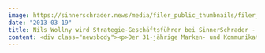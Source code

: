 ```yaml
---
image: https://sinnerschrader.news/media/filer_public_thumbnails/filer_public/13/c1/13c13869-f5f3-4989-8bac-184983ef384d/varfoldersdjk8pxf42x64d8fxslz8jcc8fc0000gnttmp5qkh8n__480x288_q85_crop_subsampling-2_upscale.jpg
date: "2013-03-19"
title: Nils Wollny wird Strategie-Geschäftsführer bei SinnerSchrader - Lars Finke übernimmt Client Services
content: <div class="newsbody"><p>Der 31-jährige Marken- und Kommunikationsstratege war die letzten sechs Jahre bei thjnk (ehemals kempertrautmann) in verschiedenen Positionen tätig. Als Leiter Strategie und geschäftsführender Gesellschafter des Multichannel-Ablegers kempertrautmann change hat er u.a. die Marken Audi, BRAX, comdirect, Commerzbank, IKEA und Paulaner betreut. “Ich freue mich sehr, dass wir mit Nils einen erstklassigen Markenexperten für unsere Überzeugung gewinnen konnten, aus der Verbindung von Marke und Technologie die Marketingprobleme im digitalen Zeitalter zu lösen”, so Matthias Schrader, CEO SinnerSchrader.</p><p>Parallel übernimmt Dr. Lars Finke (35) als Geschäftsführer den Bereich Client Services. Lars Finke verantwortete bei SinnerSchrader in den letzten sechs Jahren als Account Director u.a. die Großkunden Allianz, Deutsche Bank und Unitymedia. Im Fokus seiner Arbeit stand dabei die Entwicklung digitaler Services an der Schnittstelle Produkt-Experience, datengetriebener Innovationen und veränderter Konsumentenerwartungen. Der promovierte Teilchenphysiker ist Spezialist für Datenanalyse.</p><p>Wollny und Finke ergänzen die Spitze der Agentur um Matthias Schrader (Sprecher), Holger Blank (Technik), Martin Gassner (Kreation) und Thomas Dyckhoff (Finanzen).</p><p>Blundstone Osterberger, der bis Ende Februar Strategie und Client Services verantwortete, verlässt die Agentur. Nach einer Auszeit erfüllt er sich einen lang gehegten Wunsch und macht sich selbstständig.</p><p><strong>Über SinnerSchrader</strong><br/>SinnerSchrader gehört zu den führenden Digitalagenturen in Europa. SinnerSchrader entwickelt interaktive Strategien, Plattformen und Applikationen, die radikale Beziehungen zwischen Konsumenten und Marken schaffen. In der SinnerSchrader-Gruppe arbeiten mehr als 400 Mitarbeiter an den Standorten Hamburg, Frankfurt am Main, München, Berlin, Prag und Hannover für Kunden wie Allianz, comdirect bank, Holy Fashion Group, REWE, simyo, ŠKODA, Tchibo und TUI. SinnerSchrader wurde 1996 gegründet und ist seit 1999 börsennotiert.</p><p><a class="news-backlink" href="/de/"><svg class="svg-ico svg-ico--arrow-left"><use xlink&#58;href="#arrow-down"></use></svg>Zurück zur Presse Übersicht</a></p></div>
---
```

